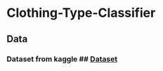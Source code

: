 # Clothing-Type-Classifier

## Data 

### Dataset from kaggle ## [Dataset](https://www.kaggle.com/datasets/agrigorev/clothing-dataset-full)
